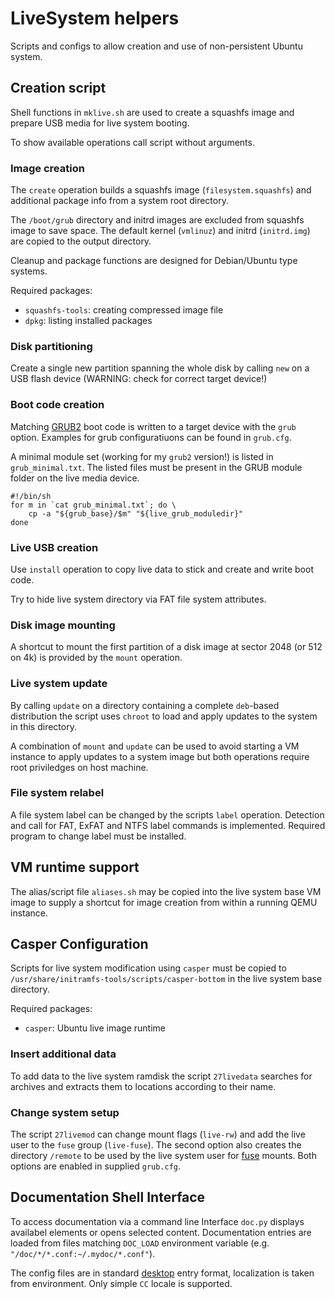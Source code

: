 # LiveSystem helpers

Scripts and configs to allow creation and use of non-persistent Ubuntu system.

## Creation script
Shell functions in `mklive.sh` are used to create a squashfs image
and prepare USB media for live system booting.

To show available operations call script without arguments.

### Image creation
The `create` operation builds a squashfs image (`filesystem.squashfs`)
and additional package info from a system root directory.

The `/boot/grub` directory and initrd images are excluded from squashfs image to save space.
The default kernel (`vmlinuz`) and initrd (`initrd.img`) are
copied to the output directory.

Cleanup and package functions are designed for Debian/Ubuntu type systems.

Required packages:
- `squashfs-tools`: creating compressed image file
- `dpkg`: listing installed packages

### Disk partitioning
Create a single new partition spanning the whole disk by calling
`new` on a USB flash device (WARNING: check for correct target device!)

### Boot code creation
Matching [GRUB2](https://www.gnu.org/software/grub/) boot code is written
to a target device with the `grub` option. Examples for grub configuratiuons
can be found in `grub.cfg`.

A minimal module set (working for my `grub2` version!) is listed in `grub_minimal.txt`.
The listed files must be present in the GRUB module folder on the live media device.

    #!/bin/sh
    for m in `cat grub_minimal.txt`; do \
        cp -a "${grub_base}/$m" "${live_grub_moduledir}"
    done

### Live USB creation
Use `install` operation to copy live data to stick and create and write boot code.

Try to hide live system directory via FAT file system attributes.

### Disk image mounting
A shortcut to mount the first partition of a disk image at sector 2048 (or 512 on 4k)
is provided by the `mount` operation.

### Live system update
By calling `update` on a directory containing a complete `deb`-based distribution
the script uses `chroot` to load and apply updates to the system in this directory.

A combination of `mount` and `update` can be used to avoid starting a VM instance
to apply updates to a system image but both operations require
root priviledges on host machine.

### File system relabel
A file system label can be changed by the scripts `label` operation.
Detection and call for FAT, ExFAT and NTFS label commands is implemented.
Required program to change label must be installed.


## VM runtime support
The alias/script file `aliases.sh` may be copied into the live system base VM image
to supply a shortcut for image creation from within a running QEMU instance.


## Casper Configuration
Scripts for live system modification using `casper` must be
copied to `/usr/share/initramfs-tools/scripts/casper-bottom`
in the live system base directory.

Required packages:
- `casper`: Ubuntu live image runtime

### Insert additional data
To add data to the live system ramdisk the script `27livedata` searches
for archives and extracts them to locations according to their name.

### Change system setup
The script `27livemod` can change mount flags (`live-rw`)
and add the live user to the `fuse` group (`live-fuse`).
The second option also creates the directory `/remote` to be used by
the live system user for [fuse](https://en.wikipedia.org/wiki/Filesystem_in_Userspace) mounts.
Both options are enabled in supplied `grub.cfg`.


## Documentation Shell Interface
To access documentation via a command line Interface
`doc.py` displays availabel elements or opens selected content.
Documentation entries are loaded from files matching `DOC_LOAD`
environment variable (e.g. `"/doc/*/*.conf:~/.mydoc/*.conf"`).

The config files are in standard [desktop](http://standards.freedesktop.org/desktop-entry-spec/latest/)
entry format, localization is taken from environment.
Only simple `CC` locale is supported.
